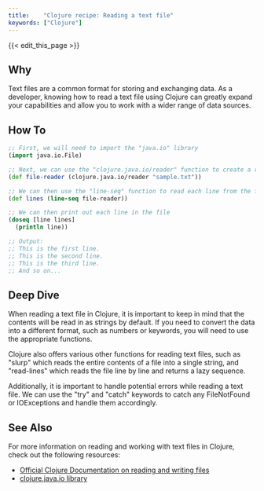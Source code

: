 ```yaml
---
title:    "Clojure recipe: Reading a text file"
keywords: ["Clojure"]
---
```


{{< edit_this_page >}}

## Why

Text files are a common format for storing and exchanging data. As a developer, knowing how to read a text file using Clojure can greatly expand your capabilities and allow you to work with a wider range of data sources.

## How To

```Clojure
;; First, we will need to import the "java.io" library
(import java.io.File)

;; Next, we can use the "clojure.java.io/reader" function to create a reader for our file
(def file-reader (clojure.java.io/reader "sample.txt"))

;; We can then use the "line-seq" function to read each line from the file
(def lines (line-seq file-reader))

;; We can then print out each line in the file
(doseq [line lines]
  (println line))

;; Output:
;; This is the first line.
;; This is the second line.
;; This is the third line.
;; And so on...

```

## Deep Dive

When reading a text file in Clojure, it is important to keep in mind that the contents will be read in as strings by default. If you need to convert the data into a different format, such as numbers or keywords, you will need to use the appropriate functions.

Clojure also offers various other functions for reading text files, such as "slurp" which reads the entire contents of a file into a single string, and "read-lines" which reads the file line by line and returns a lazy sequence.

Additionally, it is important to handle potential errors while reading a text file. We can use the "try" and "catch" keywords to catch any FileNotFound or IOExceptions and handle them accordingly.

## See Also

For more information on reading and working with text files in Clojure, check out the following resources:

- [Official Clojure Documentation on reading and writing files](https://clojure.org/reference/readingwriting)
- [clojure.java.io library](https://clojure.github.io/java.io/)